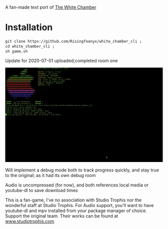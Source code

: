 
A fan-made text port of 
 <a href="https://www.studiotrophis.com/site/projects/thewhitechamber" target="_blank">The White Chamber</a>

<h1>Installation</h1>


	git clone https://github.com/Risingfeanyx/white_chamber_cli ; 
	cd white_chamber_cli ; 
	sh game.sh 


Update for 2020-07-01
uploaded;completed room one
 
 
 ![](output.gif)
 
Will implement a debug mode both to track progress quickly, and stay true to the original; as it had its own debug room

Audio is uncompressed (for now), and both references local media or youtube-dl to save download times

This is a fan-game, I've no association with Studio Trophis nor the wonderful staff at Studio Trophis.
For Audio support, you'll want to have youtube-dl and mpv installed from your package manager of choice.
Support the original team.
Their works can be found at  www.studiotrophis.com

